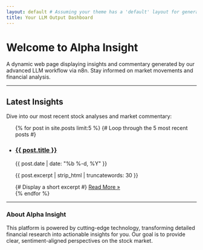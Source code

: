 ```yaml
---
layout: default # Assuming your theme has a 'default' layout for general pages
title: Your LLM Output Dashboard
---
```


# Welcome to Alpha Insight

A dynamic web page displaying insights and commentary generated by our advanced LLM workflow via n8n. Stay informed on market movements and financial analysis.

---

## Latest Insights

Dive into our most recent stock analyses and market commentary:

<ul class="post-list">
  {% for post in site.posts limit:5 %} {# Loop through the 5 most recent posts #}
  <li>
    <h3>
      <a class="post-link" href="{{ post.url | relative_url }}">
        {{ post.title }}
      </a>
    </h3>
    <time datetime="{{ post.date | date_to_xmlschema }}">{{ post.date | date: "%b %-d, %Y" }}</time>
    <p>{{ post.excerpt | strip_html | truncatewords: 30 }}</p> {# Display a short excerpt #}
    <a href="LatestStockAnalysis/{{ post.url | relative_url }}" class="read-more-link">Read More &raquo;</a>
  </li>
  {% endfor %}
</ul>

---

### About Alpha Insight

This platform is powered by cutting-edge technology, transforming detailed financial research into actionable insights for you. Our goal is to provide clear, sentiment-aligned perspectives on the stock market.

